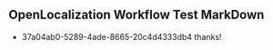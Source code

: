 ## OpenLocalization Workflow Test MarkDown
* 37a04ab0-5289-4ade-8665-20c4d4333db4 thanks!

<!--HONumber=Sep16_HO2-->


